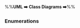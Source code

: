 <link rel="stylesheet" href="{{baseUrl}}/css/textbook.css">

<div class="website-content">

%%**UML :arrow_right: Class Diagrams :arrow_right:**%%

### Enumerations

<div id="main">

<include src="./what/embed.md" />

</div>
</div>
